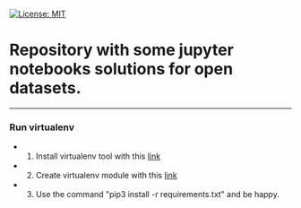 [![License: MIT](https://img.shields.io/badge/License-MIT-yellow.svg)](https://opensource.org/licenses/MIT)
# Repository with some jupyter notebooks solutions for open datasets.

___
### Run virtualenv

- 1) Install virtualenv tool with this [link](https://virtualenv.pypa.io/en/stable/installation/)
- 2) Create virtualenv module with this [link](https://virtualenv.pypa.io/en/stable/userguide/#activate-script)
- 3) Use the command "pip3 install -r requirements.txt" and be happy.


